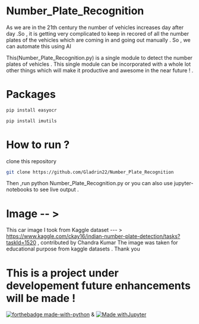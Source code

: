 # Number_Plate_Recognition
As we are in the 21th century the number of vehicles increases day after day .So , it is getting very complicated to keep in recored of all the number plates of the vehicles which are coming in and going out manually . So , we can automate this using AI

This(Number_Plate_Recognition.py) is a single module to detect the number plates of vehicles . This single module can be incorporated with a whole lot other things which will make it productive and awesome in the near future ! . 


# Packages 

```bash
pip install easyocr
```
```bash
pip install imutils
```

# How to run ?

clone this repository 
``` bash
git clone https://github.com/Gladrin22/Number_Plate_Recognition
```
Then ,run python Number_Plate_Recognition.py or you can also use jupyter-notebooks to see live output .

# Image -- >

This car image I took from Kaggle dataset --- > https://www.kaggle.com/ckay16/indian-number-plate-detection/tasks?taskId=1520 , contributed by Chandra Kumar 
The image was taken for educational purpose from kaggle datasets . Thank you

# This is a project under developement future enhancements will be made !

[![forthebadge made-with-python](http://ForTheBadge.com/images/badges/made-with-python.svg)](https://www.python.org/) 
&
[![Made withJupyter](https://img.shields.io/badge/Made%20with-Jupyter-orange?style=for-the-badge&logo=Jupyter)](https://jupyter.org/try)
